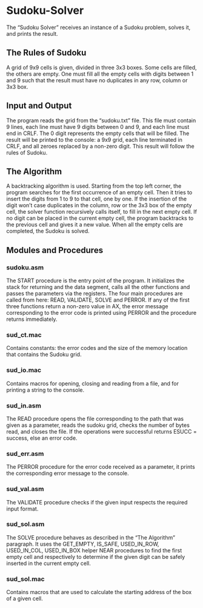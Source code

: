 # Sudoku-Solver
The “Sudoku Solver” receives an instance of a Sudoku problem, solves it, and prints the result.
## The Rules of Sudoku
A grid of 9x9 cells is given, divided in three 3x3 boxes. Some cells are filled, the others are empty. One must fill all the empty cells with digits between 1 and 9 such that the result must have no duplicates in any row, column or 3x3 box. 
## Input and Output
The program reads the grid from the “sudoku.txt” file. This file must contain 9 lines, each line must have 9 digits between 0 and 9, and each line must end in CRLF. The 0 digit represents the empty cells that will be filled. The result will be printed to the console: a 9x9 grid, each line terminated in CRLF, and all zeroes replaced by a non-zero digit. This result will follow the rules of Sudoku.
## The Algorithm
A backtracking algorithm is used. Starting from the top left corner, the program searches for the first occurrence of an empty cell. Then it tries to insert the digits from 1 to 9 to that cell, one by one. If the insertion of the digit won’t case duplicates in the column, row or the 3x3 box of the empty cell, the solver function recursively calls itself, to fill in the next empty cell. If no digit can be placed in the current empty cell, the program backtracks to the previous cell and gives it a new value. When all the empty cells are completed, the Sudoku is solved.
## Modules and Procedures
### sudoku.asm
The START procedure is the entry point of the program. It initializes the stack for returning and the data segment, calls all the other functions and passes the parameters via the registers. The four main procedures are called from here: READ, VALIDATE, SOLVE and PERROR. If any of the first three functions return a non-zero value in AX, the error message corresponding to the error code is printed using PERROR and the procedure returns immediately.
### sud_ct.mac
Contains constants: the error codes and the size of the memory location that contains the Sudoku grid.
### sud_io.mac
Contains macros for opening, closing and reading from a file, and for printing a string to the console.
### sud_in.asm
The READ procedure opens the file corresponding to the path that was given as a parameter, reads the sudoku grid, checks the number of bytes read, and closes the file. If the operations were successful returns ESUCC = success, else an error code.
### sud_err.asm
The PERROR procedure for the error code received as a parameter, it prints the corresponding error message to the console.
### sud_val.asm
The VALIDATE procedure checks if the given input respects the required input format.
### sud_sol.asm
The SOLVE procedure behaves as described in the “The Algorithm” paragraph. It uses the GET_EMPTY, IS_SAFE, USED_IN_ROW, USED_IN_COL, USED_IN_BOX helper NEAR procedures to find the first empty cell and respectively to determine if the given digit can be safely inserted in the current empty cell.
### sud_sol.mac
Contains macros that are used to calculate the starting address of the box of a given cell.
